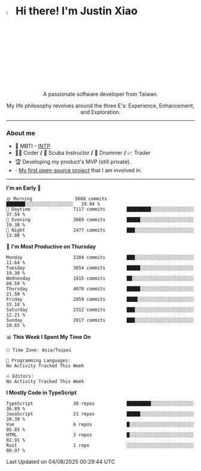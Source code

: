 # <img src="https://media.giphy.com/media/hvRJCLFzcasrR4ia7z/giphy.gif" width="5%">Hi there! I'm Justin Xiao
<p align="center">A passionate software developer from Taiwan.  </p>
<p align="center">My life philosophy revolves around the three E's: Experience, Enhancement, and Exploration.</p>

---
### About me
- 👀 MBTI - [INTP](https://www.16personalities.com/intp-personality)
- 👨‍💻 Coder **/** 🤿 Scuba Instructor **/** 🥁 Drummer **/** 📈 Trader
- 🏆 Developing my product's MVP (still private).
- 💧 [My first open-source project](https://github.com/Game-as-a-Service/Game-Lobby-Web) that I am involved in.

---
<!--START_SECTION:waka-->
**I'm an Early 🐤** 

```text
🌞 Morning                5668 commits        ███████░░░░░░░░░░░░░░░░░░   29.94 % 
🌆 Daytime                7117 commits        █████████░░░░░░░░░░░░░░░░   37.59 % 
🌃 Evening                3669 commits        █████░░░░░░░░░░░░░░░░░░░░   19.38 % 
🌙 Night                  2477 commits        ███░░░░░░░░░░░░░░░░░░░░░░   13.08 % 
```
📅 **I'm Most Productive on Thursday** 

```text
Monday                   2204 commits        ███░░░░░░░░░░░░░░░░░░░░░░   11.64 % 
Tuesday                  3654 commits        █████░░░░░░░░░░░░░░░░░░░░   19.30 % 
Wednesday                1815 commits        ██░░░░░░░░░░░░░░░░░░░░░░░   09.59 % 
Thursday                 4070 commits        █████░░░░░░░░░░░░░░░░░░░░   21.50 % 
Friday                   2859 commits        ████░░░░░░░░░░░░░░░░░░░░░   15.10 % 
Saturday                 2312 commits        ███░░░░░░░░░░░░░░░░░░░░░░   12.21 % 
Sunday                   2017 commits        ███░░░░░░░░░░░░░░░░░░░░░░   10.65 % 
```


📊 **This Week I Spent My Time On** 

```text
🕑︎ Time Zone: Asia/Taipei

💬 Programming Languages: 
No Activity Tracked This Week

🔥 Editors: 
No Activity Tracked This Week
```

**I Mostly Code in TypeScript** 

```text
TypeScript               38 repos            █████████░░░░░░░░░░░░░░░░   36.89 % 
JavaScript               21 repos            █████░░░░░░░░░░░░░░░░░░░░   20.39 % 
Vue                      6 repos             █░░░░░░░░░░░░░░░░░░░░░░░░   05.83 % 
HTML                     3 repos             █░░░░░░░░░░░░░░░░░░░░░░░░   02.91 % 
Rust                     1 repo              ░░░░░░░░░░░░░░░░░░░░░░░░░   00.97 % 
```




 Last Updated on 04/08/2025 00:29:44 UTC
<!--END_SECTION:waka-->
